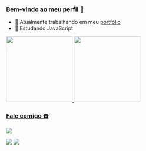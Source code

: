 ### Bem-vindo ao meu perfil 👋

- 🔭 Atualmente trabalhando em meu <a href="https://github.com/RicardoWegner/meuportfolio"> portfólio</a>
- 🌱 Estudando JavaScript

<a href="https://github.com/ricardowegner">
  <img height="180em" src="https://github-readme-stats.vercel.app/api?username=ricardowegner&show_icons=true&theme=dracula&include_all_commits=true&count_private=true"/>
  <img height="180em" src="https://github-readme-stats.vercel.app/api/top-langs/?username=ricardowegner&layout=compact&langs_count=7&theme=dracula"/>
</div>

### Fale comigo ☎️
<div> 
  <a href="https://www.instagram.com/ricwegner/" target="_blank"><img src="https://img.shields.io/badge/-Instagram-%23E4405F?style=for-the-badge&logo=instagram&logoColor=white" target="_blank"></a>
 
  <a href = "mailto:ricardowegner@hotmail.com"><img src="https://img.shields.io/badge/Microsoft_Outlook-0078D4?style=for-the-badge&logo=microsoft-outlook&logoColor=white" target="_blank"></a>
  <a href="https://www.linkedin.com/in/ricardowegner" target="_blank"><img src="https://img.shields.io/badge/-LinkedIn-%230077B5?style=for-the-badge&logo=linkedin&logoColor=white" target="_blank"></a> 
